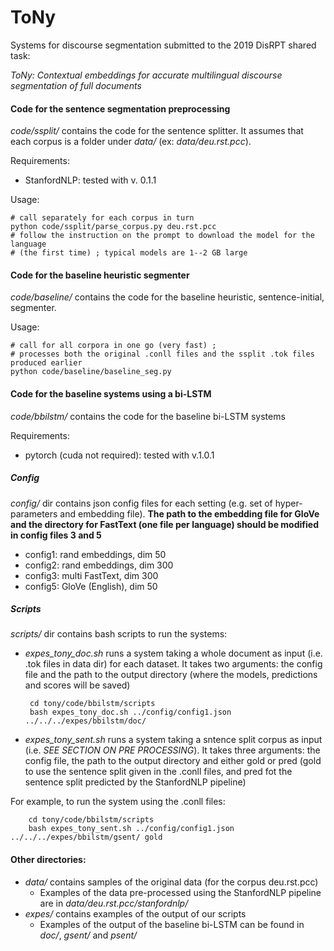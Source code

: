 # ToNy

Systems for discourse segmentation submitted  to the 2019 DisRPT shared task:

*ToNy: Contextual embeddings for accurate multilingual discourse segmentation of full documents*

#### Code for the sentence segmentation preprocessing
*code/ssplit/* contains the code for the sentence splitter.
It assumes that each corpus is a folder under *data/* (ex: *data/deu.rst.pcc*).

Requirements:

* StanfordNLP: tested with v. 0.1.1

Usage:
```
# call separately for each corpus in turn
python code/ssplit/parse_corpus.py deu.rst.pcc
# follow the instruction on the prompt to download the model for the language
# (the first time) ; typical models are 1--2 GB large
```

#### Code for the baseline heuristic segmenter
*code/baseline/* contains the code for the baseline heuristic, sentence-initial, segmenter.

Usage:
```
# call for all corpora in one go (very fast) ;
# processes both the original .conll files and the ssplit .tok files produced earlier
python code/baseline/baseline_seg.py
```

#### Code for the baseline systems using a bi-LSTM

*code/bbilstm/* contains the code for the baseline bi-LSTM systems

Requirements:

* pytorch (cuda not required): tested with v.1.0.1

##### Config

*config/* dir contains json config files for each setting (e.g. set of hyper-parameters and embedding file). **The path to the embedding file for GloVe and the directory for FastText (one file per language) should be modified in config files 3 and 5**

* config1: rand embeddings, dim 50
* config2: rand embeddings, dim 300
* config3: multi FastText, dim 300
* config5: GloVe (English), dim 50

##### Scripts

 *scripts/* dir contains bash scripts to run the systems:
 
 * *expes_tony_doc.sh* runs a system taking a whole document as input (i.e. .tok files in data dir) for each dataset. It takes two arguments: the config file and the path to the output directory (where the models, predictions and scores will be saved)

		cd tony/code/bbilstm/scripts
		bash expes_tony_doc.sh ../config/config1.json ../../../expes/bbilstm/doc/

* *expes_tony_sent.sh* runs a system taking a sntence split corpus as input (i.e. *SEE SECTION ON PRE PROCESSING*). It takes three arguments: the config file, the path to the output directory and either gold or pred (gold to use the sentence split given in the .conll files, and pred fot the sentence split predicted by the StanfordNLP pipeline)

For example, to run the system using the .conll files:

		cd tony/code/bbilstm/scripts
		bash expes_tony_sent.sh ../config/config1.json ../../../expes/bbilstm/gsent/ gold


#### Other directories:

* *data/* contains samples of the original data (for the corpus deu.rst.pcc)
	* Examples of the data pre-processed using the StanfordNLP pipeline are in *data/deu.rst.pcc/stanfordnlp/*
* *expes/* contains examples of the output of our scripts
	* Examples of the output of the baseline bi-LSTM can be found in *doc/*, *gsent/* and *psent/*
